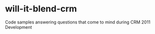 will-it-blend-crm
=================

Code samples answering questions that come to mind during CRM 2011 Development